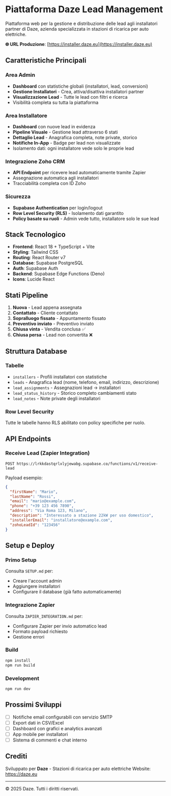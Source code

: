 # Piattaforma Daze Lead Management

Piattaforma web per la gestione e distribuzione delle lead agli installatori partner di Daze, azienda specializzata in stazioni di ricarica per auto elettriche.

**🌐 URL Produzione**: [https://installer.daze.eu](https://installer.daze.eu)

## Caratteristiche Principali

### Area Admin
- **Dashboard** con statistiche globali (installatori, lead, conversioni)
- **Gestione Installatori** - Crea, attiva/disattiva installatori partner
- **Visualizzazione Lead** - Tutte le lead con filtri e ricerca
- Visibilità completa su tutta la piattaforma

### Area Installatore
- **Dashboard** con nuove lead in evidenza
- **Pipeline Visuale** - Gestione lead attraverso 6 stati
- **Dettaglio Lead** - Anagrafica completa, note private, storico
- **Notifiche In-App** - Badge per lead non visualizzate
- Isolamento dati: ogni installatore vede solo le proprie lead

### Integrazione Zoho CRM
- **API Endpoint** per ricevere lead automaticamente tramite Zapier
- Assegnazione automatica agli installatori
- Tracciabilità completa con ID Zoho

### Sicurezza
- **Supabase Authentication** per login/logout
- **Row Level Security (RLS)** - Isolamento dati garantito
- **Policy basate su ruoli** - Admin vede tutto, installatore solo le sue lead

## Stack Tecnologico

- **Frontend**: React 18 + TypeScript + Vite
- **Styling**: Tailwind CSS
- **Routing**: React Router v7
- **Database**: Supabase PostgreSQL
- **Auth**: Supabase Auth
- **Backend**: Supabase Edge Functions (Deno)
- **Icons**: Lucide React

## Stati Pipeline

1. **Nuova** - Lead appena assegnata
2. **Contattato** - Cliente contattato
3. **Sopralluogo fissato** - Appuntamento fissato
4. **Preventivo inviato** - Preventivo inviato
5. **Chiusa vinta** - Vendita conclusa ✅
6. **Chiusa persa** - Lead non convertita ❌

## Struttura Database

### Tabelle
- `installers` - Profili installatori con statistiche
- `leads` - Anagrafica lead (nome, telefono, email, indirizzo, descrizione)
- `lead_assignments` - Assegnazioni lead → installatori
- `lead_status_history` - Storico completo cambiamenti stato
- `lead_notes` - Note private degli installatori

### Row Level Security
Tutte le tabelle hanno RLS abilitato con policy specifiche per ruolo.

## API Endpoints

### Receive Lead (Zapier Integration)
```
POST https://lrkkdastqrlxlyjewabg.supabase.co/functions/v1/receive-lead
```

Payload esempio:
```json
{
  "firstName": "Mario",
  "lastName": "Rossi",
  "email": "mario@example.com",
  "phone": "+39 123 456 7890",
  "address": "Via Roma 123, Milano",
  "description": "Interessato a stazione 22kW per uso domestico",
  "installerEmail": "installatore@example.com",
  "zohoLeadId": "123456"
}
```

## Setup e Deploy

### Primo Setup
Consulta `SETUP.md` per:
- Creare l'account admin
- Aggiungere installatori
- Configurare il database (già fatto automaticamente)

### Integrazione Zapier
Consulta `ZAPIER_INTEGRATION.md` per:
- Configurare Zapier per invio automatico lead
- Formato payload richiesto
- Gestione errori

### Build
```bash
npm install
npm run build
```

### Development
```bash
npm run dev
```

## Prossimi Sviluppi

- [ ] Notifiche email configurabili con servizio SMTP
- [ ] Export dati in CSV/Excel
- [ ] Dashboard con grafici e analytics avanzati
- [ ] App mobile per installatori
- [ ] Sistema di commenti e chat interno

## Crediti

Sviluppato per **Daze** - Stazioni di ricarica per auto elettriche
Website: https://daze.eu

---

© 2025 Daze. Tutti i diritti riservati.
